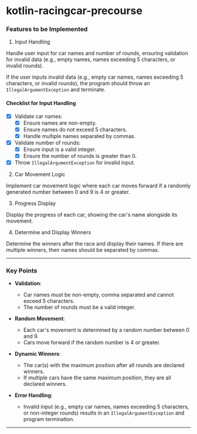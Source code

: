 # kotlin-racingcar-precourse

### Features to be Implemented

1. Input Handling

Handle user input for car names and number of rounds, ensuring validation for invalid data (e.g., empty names, names exceeding 5 characters, or invalid rounds).

If the user inputs invalid data (e.g., empty car names, names exceeding 5 characters, or invalid rounds), the program should throw an `IllegalArgumentException` and terminate.

#### Checklist for Input Handling
- [x] Validate car names:
  - [x] Ensure names are non-empty.
  - [x] Ensure names do not exceed 5 characters.
  - [x] Handle multiple names separated by commas.
- [x] Validate number of rounds:
  - [x] Ensure input is a valid integer.
  - [x] Ensure the number of rounds is greater than 0.
- [x] Throw `IllegalArgumentException` for invalid input.

2. Car Movement Logic

Implement car movement logic where each car moves forward if a randomly generated number between 0 and 9 is 4 or greater.

3. Progress Display

Display the progress of each car, showing the car's name alongside its movement.

4. Determine and Display Winners

Determine the winners after the race and display their names. If there are multiple winners, their names should be separated by commas.

---

### Key Points

- **Validation**:
  - Car names must be non-empty, comma separated and cannot exceed 5 characters.
  - The number of rounds must be a valid integer.

- **Random Movement**:
  - Each car's movement is determined by a random number between 0 and 9.
  - Cars move forward if the random number is 4 or greater.

- **Dynamic Winners**:
  - The car(s) with the maximum position after all rounds are declared winners.
  - If multiple cars have the same maximum position, they are all declared winners.

- **Error Handling**:
  - Invalid input (e.g., empty car names, names exceeding 5 characters, or non-integer rounds) results in an `IllegalArgumentException` and program termination.

---